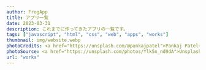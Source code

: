 ```yaml
---
author: FrogApp
title: アプリ一覧
date: 2023-03-31
description: これまでに作ってきたアプリの一覧です。
tags: ["javascript", "html", "css", "web", "apps", "works"]
thumbnail: img/website.webp
photoCredits: <a href="https://unsplash.com/@pankajpatel">Pankaj Patel</a>
photoSource: <a href="https://unsplash.com/photos/Ylk5n_nd9dA">Unsplash</a>
url: "works"
---
```


